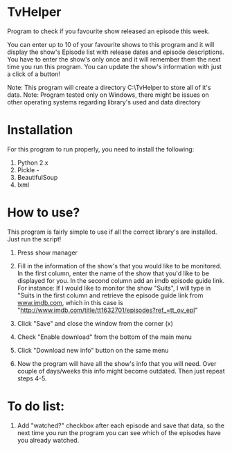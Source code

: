 # TvHelper
Program to check if you favourite show released an episode this week.

You can enter up to 10 of your favourite shows to this program and it will display the show's Episode list with release dates and episode descriptions. You have to enter the show's only once and it will remember them the next time you run this program. You can update the show's information with just a click of a button!

Note: This program will create a directory C:\TvHelper to store all of it's data.
Note: Program tested only on Windows, there might be issues on other operating systems regarding library's used and data directory

# Installation

For this program to run properly, you need to install the following:

1. Python 2.x
2. Pickle - 
3. BeautifulSoup
4. lxml 


# How to use?

This program is fairly simple to use if all the correct library's are installed. Just run the script!

1. Press show manager
2. Fill in the information of the show's that you would like to be monitored. In the first column, enter the name of the show that you'd like to be displayed for you. In the second column add an imdb episode guide link. 
For instance: 
If I would like to monitor the show "Suits", I will type in "Suits in the first column and retrieve the episode guide link from www.imdb.com, which in this case is "http://www.imdb.com/title/tt1632701/episodes?ref_=tt_ov_epl"

3. Click "Save" and close the window from the corner (x)
4. Check "Enable download" from the bottom of the main menu
5. Click "Download new info" button on the same menu
6. Now the program will have all the show's info that you will need. Over couple of days/weeks this info might become outdated. Then just repeat steps 4-5.

# To do list:
1. Add "watched?" checkbox after each episode and save that data, so the next time you run the program you can see which of the episodes have you already watched.
